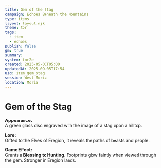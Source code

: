 ```yaml
---
title: Gem of the Stag
campaign: Echoes Beneath the Mountains
type: items
layout: layout.njk
theme: tor
tags:
  - item
  - echoes
publish: false
gm: true
summary:
system: tor2e
created: 2025-05-01T05:00
updatedAt: 2025-09-05T17:54
uid: item_gem_stag
session: West Moria
location: Moria
---
```


# Gem of the Stag

**Appearance:**  
A green glass disc engraved with the image of a stag upon a hilltop.

**Lore:**  
Gifted to the Elves of Eregion, it reveals the paths of beasts and people.

**Game Effect:**  
Grants a **Blessing to Hunting**. Footprints glow faintly when viewed through the gem. Stronger in Eregion lands.

